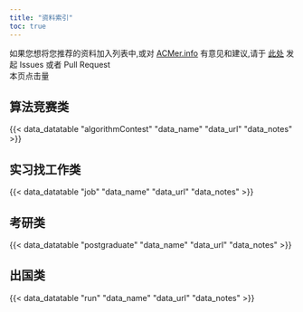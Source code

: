 ```yaml
---
title: "资料索引"
toc: true
---
```


如果您想将您推荐的资料加入列表中,或对 [ACMer.info](https://acmer.info/) 有意见和建议,请于 [此处](https://github.com/acmerindex/acmer-info) 发起 Issues 或者 Pull Request
<br/>
<span>本页点击量<span id="busuanzi_value_page_pv"></span>

## 算法竞赛类

{{< data_datatable "algorithmContest" "data_name" "data_url" "data_notes" >}}

## 实习找工作类

{{< data_datatable "job" "data_name" "data_url" "data_notes" >}}

## 考研类

{{< data_datatable "postgraduate" "data_name" "data_url" "data_notes" >}}

## 出国类

{{< data_datatable "run" "data_name" "data_url" "data_notes" >}}
